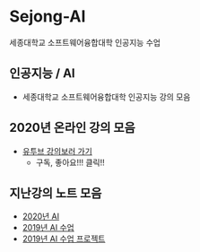 # Sejong-AI
세종대학교 소프트웨어융합대학 인공지능 수업


## 인공지능 / AI
- 세종대학교 소프트웨어융합대학 인공지능 강의 모음

## 2020년 온라인 강의 모음
- [유투브 강의보러 가기](https://www.youtube.com/playlist?list=PL1xKqHsVFgvkjsEOlTU-h7HAOmD1Bpadd)
  - 구독, 좋아요!!! 클릭!!

## 지난강의 노트 모음 
- [2020년 AI ](https://github.com/sejongresearch/2020.Spring.AI)
- [2019년 AI 수업](https://github.com/sejongresearch/2019.Spring.AI)
- [2019년 AI 수업 프로젝트](https://github.com/sejongresearch/2019.Spring.AI.Projects)



